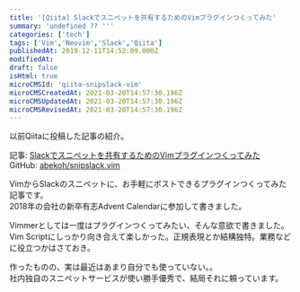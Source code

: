 ```yaml
---
title: '[Qiita] Slackでスニペットを共有するためのVimプラグインつくってみた'
summary: 'undefined ?? '''
categories: ['tech']
tags: ['Vim','Neovim','Slack','Qiita']
publishedAt: 2019-12-11T14:52:09.000Z
modifiedAt: 
draft: false
isHtml: true
microCMSId: 'qiita-snipslack-vim'
microCMSCreatedAt: 2021-03-20T14:57:30.196Z
microCMSUpdatedAt: 2021-03-20T14:57:30.196Z
microCMSRevisedAt: 2021-03-20T14:57:30.196Z
---
```

<p>以前Qiitaに投稿した記事の紹介。</p>
<p>記事: <a href="https://qiita.com/abekoh/items/707a589dadf571dbc390">Slackでスニペットを共有するためのVimプラグインつくってみた</a><br>GitHub: <a href="https://github.com/abekoh/snipslack.vim">abekoh/snipslack.vim</a></p>
<p>VimからSlackのスニペットに、お手軽にポストできるプラグインつくってみた記事です。<br>2018年の会社の新卒有志Advent Calendarに参加して書きました。</p>
<p>Vimmerとしては一度はプラグインつくってみたい、そんな意欲で書きました。<br>Vim Scriptにしっかり向き合えて楽しかった。正規表現とか結構独特。業務などに役立つかはさておき。</p>
<p>作ったものの、実は最近はあまり自分でも使っていない。。<br>社内独自のスニペットサービスが使い勝手優秀で、結局それに頼っています。</p>

    
